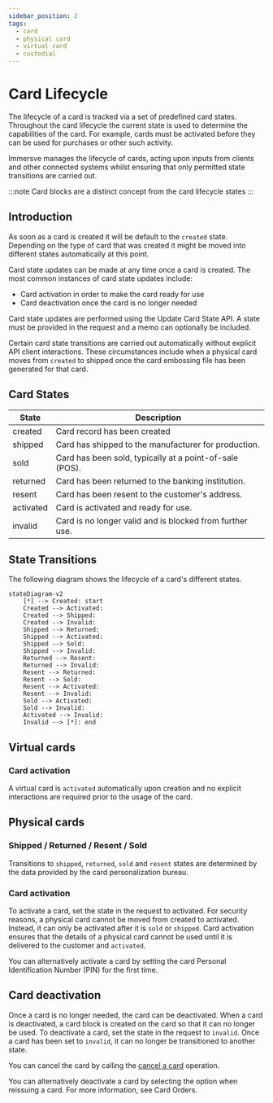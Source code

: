 ```yaml
---
sidebar_position: 2
tags:
  - card
  - physical card
  - virtual card
  - custodial
---
```


# Card Lifecycle

The lifecycle of a card is tracked via a set of predefined card states. Throughout the card lifecycle the current state is used to determine the capabilities of the card. For example, cards must be activated before they can be used for purchases or other such activity.

Immersve manages the lifecycle of cards, acting upon inputs from clients and other connected systems whilst ensuring that only permitted state transitions are carried out.

:::note
Card blocks are a distinct concept from the card lifecycle states
:::


## Introduction
As soon as a card is created it will be default to the `created` state. Depending on the type of card that was created it might be moved into different states automatically at this point.

Card state updates can be made at any time once a card is created. The most common instances of card state updates include:
* Card activation in order to make the card ready for use
* Card deactivation once the card is no longer needed

Card state updates are performed using the Update Card State API. A state must be provided in the request and a memo can optionally be included.

Certain card state transitions are carried out automatically without explicit API client interactions. These circumstances include when a physical card moves from `created` to shipped once the card embossing file has been generated for that card.

## Card States

 
| State | Description |
| ---- | ---- |
| created |Card record has been created |
| shipped |Card has shipped to the manufacturer for production. |
| sold |Card has been sold, typically at a point-of-sale (POS). |
| returned |Card has been returned to the banking institution. |
| resent | Card has been resent to the customer's address. |
| activated |Card is activated and ready for use. |
| invalid |Card is no longer valid and is blocked from further use. |


## State Transitions

The following diagram shows the lifecycle of a card's different states.

```mermaid
stateDiagram-v2
    [*] --> Created: start
    Created --> Activated: 
    Created --> Shipped: 
    Created --> Invalid: 
    Shipped --> Returned: 
    Shipped --> Activated: 
    Shipped --> Sold: 
    Shipped --> Invalid: 
    Returned --> Resent: 
    Returned --> Invalid: 
    Resent --> Returned: 
    Resent --> Sold: 
    Resent --> Activated: 
    Resent --> Invalid: 
    Sold --> Activated: 
    Sold --> Invalid: 
    Activated --> Invalid: 
    Invalid --> [*]: end
```

## Virtual cards

### Card activation
A virtual card is `activated` automatically upon creation and no explicit interactions are required prior to the usage of the card.

## Physical cards

### Shipped / Returned / Resent / Sold
Transitions to `shipped`, `returned`, `sold` and `resent` states are determined by the data provided by the card personalization bureau.

### Card activation
To activate a card, set the state in the request to activated. For security reasons, a physical card cannot be moved from created to activated. Instead, it can only be activated after it is `sold` or `shipped`. Card activation ensures that the details of a physical card cannot be used until it is delivered to the customer and `activated`.

You can alternatively activate a card by setting the card Personal Identification Number (PIN) for the first time.

## Card deactivation
Once a card is no longer needed, the card can be deactivated. When a card is deactivated, a card block is created on the card so that it can no longer be used. To deactivate a card, set the state in the request to `invalid`. Once a card has been set to `invalid`, it can no longer be transitioned to another state.

You can cancel the card by calling the [cancel a card](/api-reference/cancel-a-card) operation.

You can alternatively deactivate a card by selecting the option when reissuing a card. For more information, see Card Orders.